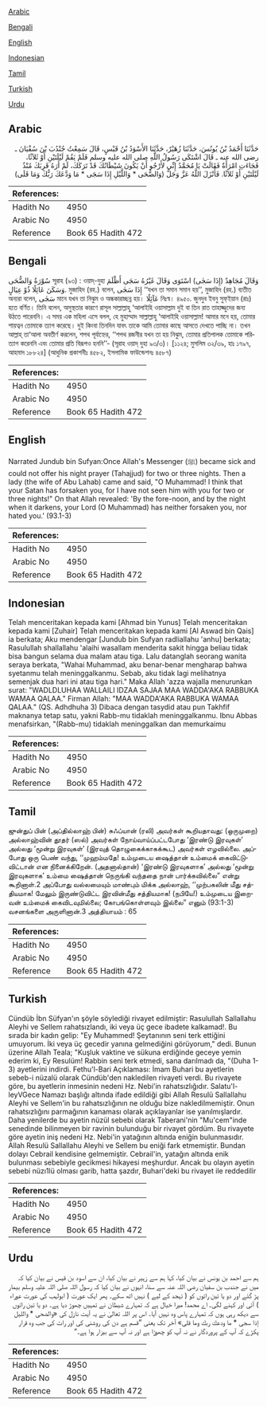 [Arabic](#arabic)

[Bengali](#bengali)

[English](#english)

[Indonesian](#indonesian)

[Tamil](#tamil)

[Turkish](#turkish)

[Urdu](#urdu)

## Arabic


<div dir="rtl" lang="ar" style={{fontSize:'larger',backgroundColor:'#f8f9fa',padding:20}}>
حَدَّثَنَا أَحْمَدُ بْنُ يُونُسَ، حَدَّثَنَا زُهَيْرٌ، حَدَّثَنَا الأَسْوَدُ بْنُ قَيْسٍ، قَالَ سَمِعْتُ جُنْدُبَ بْنَ سُفْيَانَ ـ رضى الله عنه ـ قَالَ اشْتَكَى رَسُولُ اللَّهِ صلى الله عليه وسلم فَلَمْ يَقُمْ لَيْلَتَيْنِ أَوْ ثَلاَثًا، فَجَاءَتِ امْرَأَةٌ فَقَالَتْ يَا مُحَمَّدُ إِنِّي لأَرْجُو أَنْ يَكُونَ شَيْطَانُكَ قَدْ تَرَكَكَ، لَمْ أَرَهُ قَرِبَكَ مُنْذُ لَيْلَتَيْنِ أَوْ ثَلاَثًا‏.‏ فَأَنْزَلَ اللَّهُ عَزَّ وَجَلَّ ‏(‏وَالضُّحَى * وَاللَّيْلِ إِذَا سَجَى * مَا وَدَّعَكَ رَبُّكَ وَمَا قَلَى‏)‏
</div>
<div style={{backgroundColor:'#f8f9fa',padding:20, marginBottom: 10}}><table> <thead> <tr> <th>References:</th> <th></th> </tr> </thead> <tbody><tr><td>Hadith No</td><td>4950</td></tr><tr><td>Arabic No</td><td>4950</td></tr><tr><td>Reference</td><td>Book 65 Hadith 472</td></tr></tbody></table></div>

## Bengali


<div dir="ltr" lang="bn" style={{fontSize:'larger',backgroundColor:'#f8f9fa',padding:20}}>
سُوْرَةُ وَالضُّحَى সূরাহ (৯৩) : ওয়াদ্-দুহা وَقَالَ مُجَاهِدٌ (إِذَا سَجٰى) اسْتَوَى وَقَالَ غَيْرُهُ سَجَى أَظْلَمَ وَسَكَنَ عَائِلًا ذُوْ عِيَالٍ. মুজাহিদ (রহ.) বলেন, إِذَا سَجٰى ‘‘যখন তা সমান সমান হয়’’, মুজাহিদ (রহ.) ব্যতীত অন্যরা বলেন, سَجٰى মানে যখন তা নিঝুম ও অন্ধকারাচ্ছন্ন হয়। عَآئِلًا নিঃস্ব। ৪৯৫০. জুনদুব ইবনু সুফ্ইয়ান (রাঃ) হতে বর্ণিত। তিনি বলেন, অসুস্থতার কারণে রাসূল সাল্লাল্লাহু ‘আলাইহি ওয়াসাল্লাম দুই বা তিন রাত তাহাজ্জুদের জন্য উঠতে পারেননি। এ সময় এক মহিলা এসে বলল, হে মুহাম্মাদ সাল্লাল্লাহু ‘আলাইহি ওয়াসাল্লাম! আমার মনে হয়, তোমার শায়ত্বন তোমাকে ত্যাগ করেছে। দুই কিংবা তিনদিন যাবৎ তাকে আমি তোমার কাছে আসতে দেখতে পাচ্ছি না। তখন আল্লাহ্ তা‘আলা অবতীর্ণ করলেন, শপথ পূর্বাহ্নের, ‘‘শপথ রজনীর যখন তা হয় নিঝুম, তোমার প্রতিপালক তোমাকে পরিত্যাগ করেননি এবং তোমার প্রতি বিরূপও হননি’’- (সূরাহ ওয়াদ্ দুহা ৯৩/৩)। [১১২৪; মুসলিম ৩২/৩৯, হাঃ ১৭৯৭, আহমাদ ১৮৮২৪] (আধুনিক প্রকাশনীঃ ৪৫৮২, ইসলামিক ফাউন্ডেশনঃ ৪৫৮৭)
</div>
<div style={{backgroundColor:'#f8f9fa',padding:20, marginBottom: 10}}><table> <thead> <tr> <th>References:</th> <th></th> </tr> </thead> <tbody><tr><td>Hadith No</td><td>4950</td></tr><tr><td>Arabic No</td><td>4950</td></tr><tr><td>Reference</td><td>Book 65 Hadith 472</td></tr></tbody></table></div>

## English


<div dir="ltr" lang="en" style={{fontSize:'larger',backgroundColor:'#f8f9fa',padding:20}}>
Narrated Jundub bin Sufyan:Once Allah's Messenger (ﷺ) became sick and could not offer his night prayer (Tahajjud) for two or three nights. Then a lady (the wife of Abu Lahab) came and said, "O Muhammad! I think that your Satan has forsaken you, for I have not seen him with you for two or three nights!" On that Allah revealed: 'By the fore-noon, and by the night when it darkens, your Lord (O Muhammad) has neither forsaken you, nor hated you.' (93.1-3)
</div>
<div style={{backgroundColor:'#f8f9fa',padding:20, marginBottom: 10}}><table> <thead> <tr> <th>References:</th> <th></th> </tr> </thead> <tbody><tr><td>Hadith No</td><td>4950</td></tr><tr><td>Arabic No</td><td>4950</td></tr><tr><td>Reference</td><td>Book 65 Hadith 472</td></tr></tbody></table></div>

## Indonesian


<div dir="ltr" lang="id" style={{fontSize:'larger',backgroundColor:'#f8f9fa',padding:20}}>
Telah menceritakan kepada kami [Ahmad bin Yunus] Telah menceritakan kepada kami [Zuhair] Telah menceritakan kepada kami [Al Aswad bin Qais] ia berkata; Aku mendengar [Jundub bin Sufyan radliallahu 'anhu] berkata; Rasulullah shallallahu 'alaihi wasallam menderita sakit hingga beliau tidak bisa bangun selama dua malam atau tiga. Lalu datanglah seorang wanita seraya berkata, "Wahai Muhammad, aku benar-benar mengharap bahwa syetanmu telah meninggalkanmu. Sebab, aku tidak lagi melihatnya semenjak dua hari ini atau tiga hari." Maka Allah 'azza wajalla menurunkan surat: "WADLDLUHAA WALLAILI IDZAA SAJAA MAA WADDA'AKA RABBUKA WAMAA QALAA." Firman Allah: "MAA WADDA'AKA RABBUKA WAMAA QALAA." (QS. Adhdhuha 3) Dibaca dengan tasydid atau pun Takhfif maknanya tetap satu, yakni Rabb-mu tidaklah meninggalkanmu. Ibnu Abbas menafsirkan, "(Rabb-mu) tidaklah meninggalkan dan memurkaimu
</div>
<div style={{backgroundColor:'#f8f9fa',padding:20, marginBottom: 10}}><table> <thead> <tr> <th>References:</th> <th></th> </tr> </thead> <tbody><tr><td>Hadith No</td><td>4950</td></tr><tr><td>Arabic No</td><td>4950</td></tr><tr><td>Reference</td><td>Book 65 Hadith 472</td></tr></tbody></table></div>

## Tamil


<div dir="ltr" lang="ta" style={{fontSize:'larger',backgroundColor:'#f8f9fa',padding:20}}>
ஜுன்துப் பின் (அப்தில்லாஹ் பின்) சுஃப்யான் (ரலி) அவர்கள் கூறியதாவது: (ஒருமுறை) அல்லாஹ்வின் தூதர் (ஸல்) அவர்கள் நோய்வாய்ப்பட்டபோது ‘இரண்டு இரவுகள்’ அல்லது ‘மூன்று இரவுகள்’ (இரவுத் தொழுகைக்காகக்கூட) அவர்கள் எழவில்லை. அப்போது ஒரு பெண் வந்து, ‘‘முஹம்மதே! உம்முடைய ஷைத்தான் உம்மைக் கைவிட்டுவிட்டான் என நினைக்கிறேன். (அதனால்தான்) ‘இரண்டு இரவுகளாக’ அல்லது ‘மூன்று இரவுகளாக’ உம்மை ஷைத்தான் நெருங்கி வந்ததை நான் பார்க்கவில்லை” என்று கூறினாள்.2 அப்போது வல்லமையும் மாண்பும் மிக்க அல்லாஹ், ‘‘முற்பகலின் மீது சத்தியமாக! மேலும் இருண்டுவிட்ட இரவின்மீது சத்தியமாக! (நபியே!) உம்முடைய இறைவன் உம்மைக் கைவிடவுமில்லை; கோபங்கொள்ளவும் இல்லை” எனும் (93:1-3) வசனங்களை அருளினான்.3 அத்தியாயம் : 65
</div>
<div style={{backgroundColor:'#f8f9fa',padding:20, marginBottom: 10}}><table> <thead> <tr> <th>References:</th> <th></th> </tr> </thead> <tbody><tr><td>Hadith No</td><td>4950</td></tr><tr><td>Arabic No</td><td>4950</td></tr><tr><td>Reference</td><td>Book 65 Hadith 472</td></tr></tbody></table></div>

## Turkish


<div dir="ltr" lang="tr" style={{fontSize:'larger',backgroundColor:'#f8f9fa',padding:20}}>
Cündüb İbn Süfyan'ın şöyle söylediği rivayet edilmiştir: Rasulullah Sallallahu Aleyhi ve Sellem rahatsızlandı, iki veya üç gece ibadete kalkamad!. Bu sırada bir kadın gelip: "Ey Muhammed! Şeytanının seni terk ettiğini umuyorum. İki veya üç gecedir yanına gelmediğini görüyorum," dedi. Bunun üzerine Allah Teala; "Kuşluk vaktine ve sükuna erdiğinde geceye yemin ederim ki, Ey Resulüm! Rabbin seni terk etmedi, sana darılmadı da, "(Duha 1-3) ayetlerini indirdi. Fethu'l-Bari Açıklaması: İmam Buhari bu ayetlerin sebeb-i nüzalü olarak Cündüb'den nakledilen rivayeti verdi. Bu rivayete göre, bu ayetlerin inmesinin nedeni Hz. Nebi'in rahatsızlığıdır. Salatu'l-leyVGece Namazı başlığı altında ifade edildiği gibi Allah Resulü Sallallahu Aleyhi ve Sellem'in bu rahatsızlığının ne olduğu bize nakledilmemiştir. Onun rahatsızlığını parmağının kanaması olarak açıklayanlar ise yanılmışlardır. Daha yenilerde bu ayetin nüzül sebebi olarak Taberani'nin "Mu'cem"inde senedinde bilinmeyen bir ravinin bulunduğu bir rivayet gördüm. Bu rivayete göre ayetin iniş nedeni Hz. Nebi'in yatağının altında eniğin bulunmasıdır. Allah Resulü Sallallahu Aleyhi ve Sellem bu eniği fark etmemiştir. Bundan dolayı Cebrail kendisine gelmemiştir. Cebrail'in, yatağın altında enik bulunması sebebiyle gecikmesi hikayesi meşhurdur. Ancak bu olayın ayetin sebebi nüzı1lü olması garib, hatta şazdır, Buhari'deki bu rivayet ile reddedilir
</div>
<div style={{backgroundColor:'#f8f9fa',padding:20, marginBottom: 10}}><table> <thead> <tr> <th>References:</th> <th></th> </tr> </thead> <tbody><tr><td>Hadith No</td><td>4950</td></tr><tr><td>Arabic No</td><td>4950</td></tr><tr><td>Reference</td><td>Book 65 Hadith 472</td></tr></tbody></table></div>

## Urdu


<div dir="rtl" lang="ur" style={{fontSize:'larger',backgroundColor:'#f8f9fa',padding:20}}>
ہم سے احمد بن یونس نے بیان کیا، کہا ہم سے زہیر نے بیان کیا، ان سے اسود بن قیس نے بیان کیا کہ میں نے جندب بن سفیان رضی اللہ عنہ سے سنا، انہوں نے بیان کیا کہ رسول اللہ صلی اللہ علیہ وسلم بیمار پڑ گئے اور دو یا تین راتوں کو ( تہجد کے لیے ) نہیں اٹھ سکے۔ پھر ایک عورت ( ابولہب کی عورت عوراء ) آئی اور کہنے لگی۔ اے محمد! میرا خیال ہے کہ تمہارے شیطان نے تمہیں چھوڑ دیا ہے۔ دو یا تین راتوں سے دیکھ رہی ہوں کہ تمہارے پاس وہ نہیں آیا۔ اس پر اللہ تعالیٰ نے یہ آیت نازل کی «والضحى * والليل إذا سجى * ما ودعك ربك وما قلى‏» آخر تک یعنی ”قسم ہے دن کی روشنی کی اور رات کی جب وہ قرار پکڑے کہ آپ کے پروردگار نے نہ آپ کو چھوڑا ہے اور نہ آپ سے بیزار ہوا ہے۔“
</div>
<div style={{backgroundColor:'#f8f9fa',padding:20, marginBottom: 10}}><table> <thead> <tr> <th>References:</th> <th></th> </tr> </thead> <tbody><tr><td>Hadith No</td><td>4950</td></tr><tr><td>Arabic No</td><td>4950</td></tr><tr><td>Reference</td><td>Book 65 Hadith 472</td></tr></tbody></table></div>